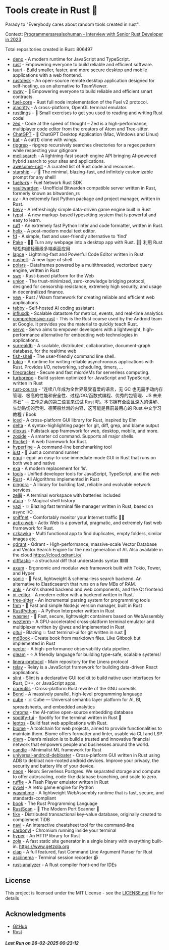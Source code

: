 # Tools create in Rust :crab: 

Parady to "Everybody cares about random tools created in rust".

Context: [Programmersarealsohuman - Interview with Senior Rust Developer in 2023](https://www.youtube.com/watch?v=TGfQu0bQTKc&ab_channel=Programmersarealsohuman) 

Total repositories created in Rust: 806497

- [deno](https://github.com/denoland/deno) - A modern runtime for JavaScript and TypeScript.
- [rust](https://github.com/rust-lang/rust) - Empowering everyone to build reliable and efficient software.
- [tauri](https://github.com/tauri-apps/tauri) - Build smaller, faster, and more secure desktop and mobile applications with a web frontend.
- [rustdesk](https://github.com/rustdesk/rustdesk) - An open-source remote desktop application designed for self-hosting, as an alternative to TeamViewer.
- [sway](https://github.com/FuelLabs/sway) - 🌴 Empowering everyone to build reliable and efficient smart contracts.
- [fuel-core](https://github.com/FuelLabs/fuel-core) - Rust full node implementation of the Fuel v2 protocol.
- [alacritty](https://github.com/alacritty/alacritty) - A cross-platform, OpenGL terminal emulator.
- [rustlings](https://github.com/rust-lang/rustlings) - :crab: Small exercises to get you used to reading and writing Rust code!
- [zed](https://github.com/zed-industries/zed) - Code at the speed of thought – Zed is a high-performance, multiplayer code editor from the creators of Atom and Tree-sitter.
- [ChatGPT](https://github.com/lencx/ChatGPT) - 🔮 ChatGPT Desktop Application (Mac, Windows and Linux)
- [bat](https://github.com/sharkdp/bat) - A cat(1) clone with wings.
- [ripgrep](https://github.com/BurntSushi/ripgrep) - ripgrep recursively searches directories for a regex pattern while respecting your gitignore
- [meilisearch](https://github.com/meilisearch/meilisearch) - A lightning-fast search engine API bringing AI-powered hybrid search to your sites and applications.
- [awesome-rust](https://github.com/rust-unofficial/awesome-rust) - A curated list of Rust code and resources.
- [starship](https://github.com/starship/starship) - ☄🌌️  The minimal, blazing-fast, and infinitely customizable prompt for any shell!
- [fuels-rs](https://github.com/FuelLabs/fuels-rs) - Fuel Network Rust SDK
- [vaultwarden](https://github.com/dani-garcia/vaultwarden) - Unofficial Bitwarden compatible server written in Rust, formerly known as bitwarden_rs
- [uv](https://github.com/astral-sh/uv) - An extremely fast Python package and project manager, written in Rust.
- [bevy](https://github.com/bevyengine/bevy) - A refreshingly simple data-driven game engine built in Rust
- [typst](https://github.com/typst/typst) - A new markup-based typesetting system that is powerful and easy to learn.
- [ruff](https://github.com/astral-sh/ruff) - An extremely fast Python linter and code formatter, written in Rust.
- [helix](https://github.com/helix-editor/helix) - A post-modern modal text editor.
- [fd](https://github.com/sharkdp/fd) - A simple, fast and user-friendly alternative to 'find'
- [Pake](https://github.com/tw93/Pake) - 🤱🏻 Turn any webpage into a desktop app with Rust.  🤱🏻 利用 Rust 轻松构建轻量级多端桌面应用
- [lapce](https://github.com/lapce/lapce) - Lightning-fast and Powerful Code Editor written in Rust
- [nushell](https://github.com/nushell/nushell) - A new type of shell
- [polars](https://github.com/pola-rs/polars) - Dataframes powered by a multithreaded, vectorized query engine, written in Rust
- [swc](https://github.com/swc-project/swc) - Rust-based platform for the Web
- [union](https://github.com/unionlabs/union) - The trust-minimized, zero-knowledge bridging protocol, designed for censorship resistance, extremely high security, and usage in decentralized finance.
- [yew](https://github.com/yewstack/yew) - Rust / Wasm framework for creating reliable and efficient web applications
- [tabby](https://github.com/TabbyML/tabby) - Self-hosted AI coding assistant
- [influxdb](https://github.com/influxdata/influxdb) - Scalable datastore for metrics, events, and real-time analytics
- [comprehensive-rust](https://github.com/google/comprehensive-rust) - This is the Rust course used by the Android team at Google. It provides you the material to quickly teach Rust.
- [servo](https://github.com/servo/servo) - Servo aims to empower developers with a lightweight, high-performance alternative for embedding web technologies in applications.
- [surrealdb](https://github.com/surrealdb/surrealdb) - A scalable, distributed, collaborative, document-graph database, for the realtime web
- [fish-shell](https://github.com/fish-shell/fish-shell) - The user-friendly command line shell.
- [tokio](https://github.com/tokio-rs/tokio) - A runtime for writing reliable asynchronous applications with Rust. Provides I/O, networking, scheduling, timers, ...
- [firecracker](https://github.com/firecracker-microvm/firecracker) - Secure and fast microVMs for serverless computing.
- [turborepo](https://github.com/vercel/turborepo) - Build system optimized for JavaScript and TypeScript, written in Rust
- [rust-course](https://github.com/sunface/rust-course) - “连续八年成为全世界最受喜爱的语言，无 GC 也无需手动内存管理、极高的性能和安全性、过程/OO/函数式编程、优秀的包管理、JS 未来基石" — 工作之余的第二语言来试试 Rust 吧。本书拥有全面且深入的讲解、生动贴切的示例、德芙般丝滑的内容，这可能是目前最用心的 Rust 中文学习教程 / Book 
- [iced](https://github.com/iced-rs/iced) - A cross-platform GUI library for Rust, inspired by Elm
- [delta](https://github.com/dandavison/delta) - A syntax-highlighting pager for git, diff, grep, and blame output
- [dioxus](https://github.com/DioxusLabs/dioxus) - Fullstack app framework for web, desktop, mobile, and more.
- [zoxide](https://github.com/ajeetdsouza/zoxide) - A smarter cd command. Supports all major shells.
- [Rocket](https://github.com/rwf2/Rocket) - A web framework for Rust.
- [hyperfine](https://github.com/sharkdp/hyperfine) - A command-line benchmarking tool
- [just](https://github.com/casey/just) - 🤖 Just a command runner
- [egui](https://github.com/emilk/egui) - egui: an easy-to-use immediate mode GUI in Rust that runs on both web and native
- [exa](https://github.com/ogham/exa) - A modern replacement for ‘ls’.
- [tools](https://github.com/rome/tools) - Unified developer tools for JavaScript, TypeScript, and the web
- [Rust](https://github.com/TheAlgorithms/Rust) -  All Algorithms implemented in Rust 
- [pingora](https://github.com/cloudflare/pingora) - A library for building fast, reliable and evolvable network services.
- [zellij](https://github.com/zellij-org/zellij) - A terminal workspace with batteries included
- [atuin](https://github.com/atuinsh/atuin) - ✨ Magical shell history
- [yazi](https://github.com/sxyazi/yazi) - 💥 Blazing fast terminal file manager written in Rust, based on async I/O.
- [sniffnet](https://github.com/GyulyVGC/sniffnet) - Comfortably monitor your Internet traffic 🕵️‍♂️
- [actix-web](https://github.com/actix/actix-web) - Actix Web is a powerful, pragmatic, and extremely fast web framework for Rust.
- [czkawka](https://github.com/qarmin/czkawka) - Multi functional app to find duplicates, empty folders, similar images etc.
- [qdrant](https://github.com/qdrant/qdrant) - Qdrant - High-performance, massive-scale Vector Database and Vector Search Engine for the next generation of AI. Also available in the cloud https://cloud.qdrant.io/
- [difftastic](https://github.com/Wilfred/difftastic) - a structural diff that understands syntax 🟥🟩
- [axum](https://github.com/tokio-rs/axum) - Ergonomic and modular web framework built with Tokio, Tower, and Hyper
- [sonic](https://github.com/valeriansaliou/sonic) - 🦔 Fast, lightweight & schema-less search backend. An alternative to Elasticsearch that runs on a few MBs of RAM.
- [anki](https://github.com/ankitects/anki) - Anki's shared backend and web components, and the Qt frontend
- [xi-editor](https://github.com/xi-editor/xi-editor) - A modern editor with a backend written in Rust.
- [tree-sitter](https://github.com/tree-sitter/tree-sitter) - An incremental parsing system for programming tools
- [fnm](https://github.com/Schniz/fnm) - 🚀 Fast and simple Node.js version manager, built in Rust
- [RustPython](https://github.com/RustPython/RustPython) - A Python Interpreter written in Rust
- [wasmer](https://github.com/wasmerio/wasmer) - 🚀 Fast, secure, lightweight containers based on WebAssembly
- [wezterm](https://github.com/wezterm/wezterm) - A GPU-accelerated cross-platform terminal emulator and multiplexer written by @wez and implemented in Rust
- [gitui](https://github.com/gitui-org/gitui) - Blazing 💥 fast terminal-ui for git written in rust 🦀
- [mdBook](https://github.com/rust-lang/mdBook) - Create book from markdown files. Like Gitbook but implemented in Rust
- [vector](https://github.com/vectordotdev/vector) - A high-performance observability data pipeline.
- [gleam](https://github.com/gleam-lang/gleam) - ⭐️ A friendly language for building type-safe, scalable systems!
- [linera-protocol](https://github.com/linera-io/linera-protocol) - Main repository for the Linera protocol
- [relay](https://github.com/facebook/relay) - Relay is a JavaScript framework for building data-driven React applications.
- [slint](https://github.com/slint-ui/slint) - Slint is a declarative GUI toolkit to build native user interfaces for Rust, C++, or JavaScript apps.
- [coreutils](https://github.com/uutils/coreutils) - Cross-platform Rust rewrite of the GNU coreutils
- [Bend](https://github.com/HigherOrderCO/Bend) - A massively parallel, high-level programming language
- [cube](https://github.com/cube-js/cube) - 📊  Cube — Universal semantic layer platform for AI, BI, spreadsheets, and embedded analytics
- [chroma](https://github.com/chroma-core/chroma) - the AI-native open-source embedding database
- [spotify-tui](https://github.com/Rigellute/spotify-tui) - Spotify for the terminal written in Rust 🚀
- [leptos](https://github.com/leptos-rs/leptos) - Build fast web applications with Rust.
- [biome](https://github.com/biomejs/biome) - A toolchain for web projects, aimed to provide functionalities to maintain them. Biome offers formatter and linter, usable via CLI and LSP.
- [diem](https://github.com/diem/diem) - Diem’s mission is to build a trusted and innovative financial network that empowers people and businesses around the world.
- [candle](https://github.com/huggingface/candle) - Minimalist ML framework for Rust
- [universal-android-debloater](https://github.com/0x192/universal-android-debloater) - Cross-platform GUI written in Rust using ADB to debloat non-rooted android devices. Improve your privacy, the security and battery life of your device.
- [neon](https://github.com/neondatabase/neon) - Neon: Serverless Postgres. We separated storage and compute to offer autoscaling, code-like database branching, and scale to zero.
- [ruffle](https://github.com/ruffle-rs/ruffle) - A Flash Player emulator written in Rust
- [pyxel](https://github.com/kitao/pyxel) - A retro game engine for Python
- [wasmtime](https://github.com/bytecodealliance/wasmtime) - A lightweight WebAssembly runtime that is fast, secure, and standards-compliant
- [book](https://github.com/rust-lang/book) - The Rust Programming Language
- [RustScan](https://github.com/RustScan/RustScan) - 🤖 The Modern Port Scanner 🤖
- [tikv](https://github.com/tikv/tikv) - Distributed transactional key-value database, originally created to complement TiDB
- [navi](https://github.com/denisidoro/navi) - An interactive cheatsheet tool for the command-line
- [carbonyl](https://github.com/fathyb/carbonyl) - Chromium running inside your terminal
- [hyper](https://github.com/hyperium/hyper) - An HTTP library for Rust
- [zola](https://github.com/getzola/zola) - A fast static site generator in a single binary with everything built-in. https://www.getzola.org
- [clap](https://github.com/clap-rs/clap) - A full featured, fast Command Line Argument Parser for Rust
- [asciinema](https://github.com/asciinema/asciinema) - Terminal session recorder 📹
- [rust-analyzer](https://github.com/rust-lang/rust-analyzer) - A Rust compiler front-end for IDEs


## License

This project is licensed under the MIT License - see the [LICENSE.md](LICENSE.md) file for details

## Acknowledgments

- [GitHub](https://github.com)
- [Rust](https://www.rust-lang.org)


##### _Last Run on 26-02-2025 00:23:12_